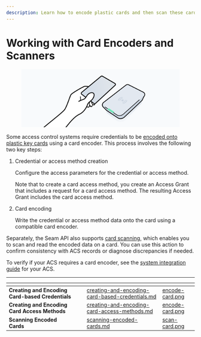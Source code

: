 ```yaml
---
description: Learn how to encode plastic cards and then scan these cards.
---
```


# Working with Card Encoders and Scanners

<figure><img src="../../../.gitbook/assets/card-scanner.png" alt=""><figcaption></figcaption></figure>

Some access control systems require credentials to be [encoded onto plastic key cards](creating-and-encoding-card-based-credentials.md) using a card encoder. This process involves the following two key steps:

1.  Credential or access method creation

    Configure the access parameters for the credential or access method.

    Note that to create a card access method, you create an Access Grant that includes a request for a card access method. The resulting Access Grant includes the card access method.
2.  Card encoding

    Write the credential or access method data onto the card using a compatible card encoder.

Separately, the Seam API also supports [card scanning](scanning-encoded-cards.md), which enables you to scan and read the encoded data on a card. You can use this action to confirm consistency with ACS records or diagnose discrepancies if needed.

To verify if your ACS requires a card encoder, see the [system integration guide](../../../products/access-systems/) for your ACS.

***

<table data-view="cards"><thead><tr><th></th><th></th><th></th><th data-hidden data-card-target data-type="content-ref"></th><th data-hidden data-card-cover data-type="files"></th></tr></thead><tbody><tr><td><strong>Creating and Encoding Card-based Credentials</strong></td><td></td><td></td><td><a href="creating-and-encoding-card-based-credentials.md">creating-and-encoding-card-based-credentials.md</a></td><td><a href="../../../.gitbook/assets/encode-card.png">encode-card.png</a></td></tr><tr><td><strong>Creating and Encoding Card Access Methods</strong></td><td></td><td></td><td><a href="creating-and-encoding-card-access-methods.md">creating-and-encoding-card-access-methods.md</a></td><td><a href="../../../.gitbook/assets/encode-card.png">encode-card.png</a></td></tr><tr><td><strong>Scanning Encoded Cards</strong></td><td></td><td></td><td><a href="scanning-encoded-cards.md">scanning-encoded-cards.md</a></td><td><a href="../../../.gitbook/assets/scan-card.png">scan-card.png</a></td></tr></tbody></table>
